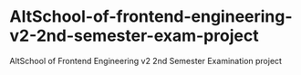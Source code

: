 # AltSchool-of-frontend-engineering-v2-2nd-semester-exam-project
 AltSchool of Frontend Engineering v2 2nd Semester Examination project
